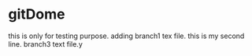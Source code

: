 # gitDome
this is only for testing purpose.
adding branch1 tex file.
this is my second line.
branch3 text file.y

